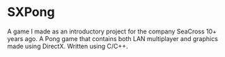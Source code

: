 # SXPong

A game I made as an introductory project for the company SeaCross 10+ years ago. A Pong game that contains both LAN multiplayer and graphics made using DirectX. Written using C/C++.  
